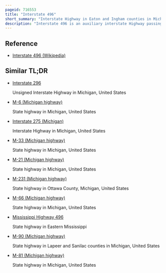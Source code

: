 ```yaml
---
pageid: 716553
title: "Interstate 496"
short_summary: "Interstate Highway in Eaton and Ingham counties in Michigan, United States"
description: "Interstate 496 is an auxiliary interstate Highway passing through Downtown Lansing in the us State of Michigan. Also a Component of the State Trunkline Highway System, the Freeway connects I-96 to the downtown Area. It has been named the R. E. Olds Freeway for Ransom E. Olds, the Founder of Oldsmobile and the Reo Motor Car Company. I-496 Runs eastwest from i-96i-69 near the downtown Area and northsouth along a Section that runs concurrently with the us highway 127. The Trunkline passes a former Assembly Plant used by Oldsmobile and runs along or crosses Parts of grand and red Cedar Rivers."
---
```


## Reference

- [Interstate 496 (Wikipedia)](https://en.wikipedia.org/?curid=716553)

## Similar TL;DR

- [Interstate 296](/tldr/en/interstate-296)

  Unsigned Interstate Highway in Michigan, United States

- [M-6 (Michigan highway)](/tldr/en/m-6-michigan-highway)

  State highway in Michigan, United States

- [Interstate 275 (Michigan)](/tldr/en/interstate-275-michigan)

  Interstate Highway in Michigan, United States

- [M-33 (Michigan highway)](/tldr/en/m-33-michigan-highway)

  State highway in Michigan, United States

- [M-21 (Michigan highway)](/tldr/en/m-21-michigan-highway)

  State highway in Michigan, United States

- [M-231 (Michigan highway)](/tldr/en/m-231-michigan-highway)

  State highway in Ottawa County, Michigan, United States

- [M-66 (Michigan highway)](/tldr/en/m-66-michigan-highway)

  State highway in Michigan, United States

- [Mississippi Highway 496](/tldr/en/mississippi-highway-496)

  State highway in Eastern Mississippi

- [M-90 (Michigan highway)](/tldr/en/m-90-michigan-highway)

  State highway in Lapeer and Sanilac counties in Michigan, United States

- [M-81 (Michigan highway)](/tldr/en/m-81-michigan-highway)

  State highway in Michigan, United States
